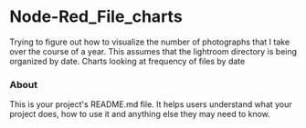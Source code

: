 Node-Red_File_charts
====================

Trying to figure out how to visualize the number of photographs that I take over the course of a year. 
This assumes that the lightroom directory is being organized by date. 
Charts looking at frequency of files by date

### About

This is your project's README.md file. It helps users understand what your
project does, how to use it and anything else they may need to know.